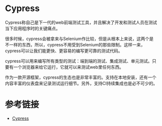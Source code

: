 # Cypress

Cypress称自己是下一代的web前端测试工具，并且解决了开发和测试人员在测试当下应用程序时的关键痛点。

很多时候，cypress会被拿来与Selenium作比较，但是从根本上来说，这两个是不一样的东西，所以，cypress不用受到Selenium的那些限制。这样一来，cypress可以让我们能更快、更容易的编写更可靠的测试代码。

cypress可以用来编写所有类型的测试：端到端的测试、集成测试、单元测试。只要有一个浏览器来给它运行，它就可以来测试web里任何东西。

作为一款开源框架，cypress的生态也是非常丰富的。支持在本地安装，还有一个内容丰富的仪表盘来记录测试运行细节。另外，支持CI持续集成也是必不可少的。

# 参考链接

- [Cypress](https://zhuanlan.zhihu.com/p/368661028)
